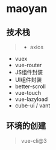 # maoyan

## 技术栈
> - axios
  - vuex
  - vue-router
  - JS组件封装
  - UI组件封装
  - better-scroll
  - vue-touch
  - vue-lazyload
  - cube-ui  / vant

## 环境的创建
> vue-cli@3
